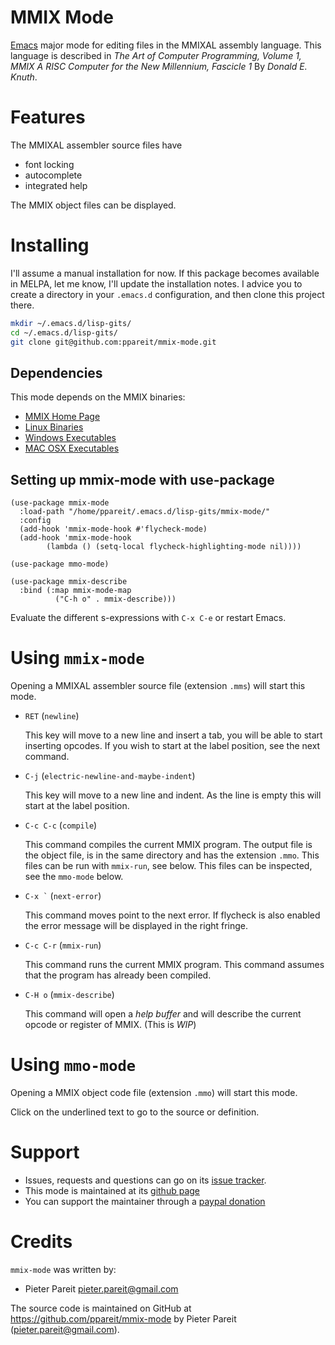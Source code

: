 MMIX Mode
===========

[Emacs](https://www.gnu.org/software/emacs/) major mode for editing
files in the MMIXAL assembly language. This language is described in
*The Art of Computer Programming, Volume 1, MMIX A RISC Computer for
the New Millennium, Fascicle 1* By *Donald E. Knuth*.

Features
==========

The MMIXAL assembler source files have
* font locking
* autocomplete
* integrated help

The MMIX object files can be displayed.

Installing
============

I'll assume a manual installation for now. If this package becomes
available in MELPA, let me know, I'll update the installation notes.
I advice you to create a directory in your `.emacs.d` configuration,
and then clone this project there.

``` bash
mkdir ~/.emacs.d/lisp-gits/
cd ~/.emacs.d/lisp-gits/
git clone git@github.com:ppareit/mmix-mode.git
```

Dependencies
---------------

This mode depends on the MMIX binaries:

* [MMIX Home Page](http://mmix.cs.hm.edu/)
* [Linux Binaries](http://mmix.cs.hm.edu/bin/index.html)
* [Windows Executables](http://mmix.cs.hm.edu/exe/index.html)
* [MAC OSX Executables](http://mmix.cs.hm.edu/osx/index.html)

Setting up mmix-mode with use-package
---------------------------------------------

``` emacs-lisp
(use-package mmix-mode
  :load-path "/home/ppareit/.emacs.d/lisp-gits/mmix-mode/"
  :config
  (add-hook 'mmix-mode-hook #'flycheck-mode)
  (add-hook 'mmix-mode-hook
	    (lambda () (setq-local flycheck-highlighting-mode nil))))

(use-package mmo-mode)

(use-package mmix-describe
  :bind (:map mmix-mode-map
	      ("C-h o" . mmix-describe)))
```
Evaluate the different s-expressions with `C-x C-e` or restart Emacs.

Using `mmix-mode`
==============================

Opening a MMIXAL assembler source file (extension `.mms`) will start
this mode.

* `RET` (`newline`)
  
  This key will move to a new line and insert a tab, you will be able
  to start inserting opcodes. If you wish to start at the label
  position, see the next command.

* `C-j` (`electric-newline-and-maybe-indent`)

  This key will move to a new line and indent. As the line is empty
  this will start at the label position.

* `C-c C-c` (`compile`)
  
  This command compiles the current MMIX program.  The output file is
  the object file, is in the same directory and has the extension
  `.mmo`. This files can be run with `mmix-run`, see below. This files
  can be inspected, see the `mmo-mode` below.

* `` C-x ` `` (`next-error`)
  
  This command moves point to the next error. If flycheck is also
  enabled the error message will be displayed in the right fringe.

* `C-c C-r` (`mmix-run`)
  
  This command runs the current MMIX program. This command assumes
  that the program has already been compiled.

* `C-H o` (`mmix-describe`)

  This command will open a *help buffer* and will describe the current
  opcode or register of MMIX. (This is _WIP_)
  
Using `mmo-mode`
===================

Opening a MMIX object code file (extension `.mmo`) will start this
mode.

Click on the underlined text to go to the source or definition.

<!-- Customizing -->
<!-- ============= -->

<!-- TBD -->

Support
========

* Issues, requests and questions can go on its [issue tracker](https://github.com/ppareit/mmix-mode/issues).
* This mode is maintained at its [github page](https://github.com/ppareit/mmix-mode)
* You can support the maintainer through a [paypal donation](https://www.paypal.com/cgi-bin/webscr?cmd=_s-xclick&hosted_button_id=ZBVLYKWYMXQ3G)

Credits
========

`mmix-mode` was written by:

* Pieter Pareit <pieter.pareit@gmail.com>

The source code is maintained on GitHub at
<https://github.com/ppareit/mmix-mode> by Pieter Pareit
(<pieter.pareit@gmail.com>).
